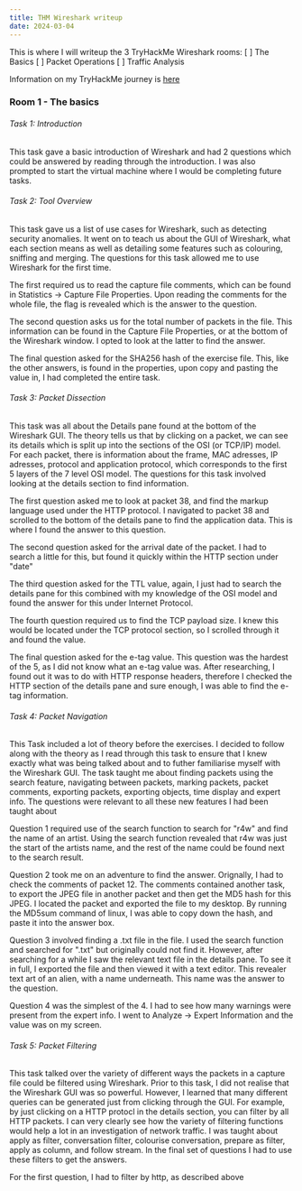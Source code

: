 ```yaml
---
title: THM Wireshark writeup
date: 2024-03-04
---
```

This is where I will writeup the 3 TryHackMe Wireshark rooms:
[ ] The Basics
[ ] Packet Operations
[ ] Traffic Analysis

Information on my TryHackMe journey is [here](https://darrrreb.github.io/2024/03/04/THM.html)

### Room 1 - The basics
###### Task 1: Introduction
This task gave a basic introduction of Wireshark and had 2 questions which could be answered by reading through the introduction. I was also prompted to start the virtual machine where I would be completing future tasks.
###### Task 2: Tool Overview
This task gave us a list of use cases for Wireshark, such as detecting security anomalies. It went on to teach us about the GUI of Wireshark, what each section means as well as detailing some features such as colouring, sniffing and merging.
The questions for this task allowed me to use Wireshark for the first time. 

The first required us to read the capture file comments, which can be found in Statistics -> Capture File Properties. Upon reading the comments for the whole file, the flag is revealed which is the answer to the question.

The second question asks us for the total number of packets in the file. This information can be found in the Capture File Properties, or at the bottom of the Wireshark window. I opted to look at the latter to find the answer.

The final question asked for the SHA256 hash of the exercise file. This, like the other answers, is found in the properties, upon copy and pasting the value in, I had completed the entire task.
###### Task 3: Packet Dissection
This task was all about the Details pane found at the bottom of the Wireshark GUI. The theory tells us that by clicking on a packet, we can see its details which is split up into the sections of the OSI (or TCP/IP) model. For each packet, there is information about the frame, MAC adresses, IP adresses, protocol and application protocol, which corresponds to the first 5 layers of the 7 level OSI model. The questions for this task involved looking at the details section to find information.

The first question asked me to look at packet 38, and find the markup language used under the HTTP protocol. I navigated to packet 38 and scrolled to the bottom of the details pane to find the application data. This is where I found the answer to this question.

The second question asked for the arrival date of the packet. I had to search a little for this, but found it quickly within the HTTP section under "date"

The third question asked for the TTL value, again, I just had to search the details pane for this combined with my knowledge of the OSI model and found the answer for this under Internet Protocol.

The fourth question required us to find the TCP payload size. I knew this would be located under the TCP protocol section, so I scrolled through it and found the value.

The final question asked for the e-tag value. This question was the hardest of the 5, as I did not know what an e-tag value was. After researching, I found out it was to do with HTTP response headers, therefore I checked the HTTP section of the details pane and sure enough, I was able to find the e-tag information.
###### Task 4: Packet Navigation
This Task included a lot of theory before the exercises. I decided to follow along with the theory as I read through this task to ensure that I knew exactly what was being talked about and to futher familiarise myself with the Wireshark GUI. The task taught me about finding packets using the search feature, navigating between packets, marking packets, packet comments, exporting packets, exporting objects, time display and expert info. The questions were relevant to all these new features I had been taught about

Question 1 required use of the search function to search for "r4w" and find the name of an artist. Using the search function revealed that r4w was just the start of the artists name, and the rest of the name could be found next to the search result.

Question 2 took me on an adventure to find the answer. Orignally, I had to check the comments of packet 12. The comments contained another task, to export the JPEG file in another packet and then get the MD5 hash for this JPEG. I located the packet and exported the file to my desktop. By running the MD5sum command of linux, I was able to copy down the hash, and paste it into the answer box.

Question 3 involved finding a .txt file in the file. I used the search function and searched for ".txt" but originally could not find it. However, after searching for a while I saw the relevant text file in the details pane. To see it in full, I exported the file and then viewed it with a text editor. This revealer text art of an alien, with a name underneath. This name was the answer to the question.

Question 4 was the simplest of the 4. I had to see how many warnings were present from the expert info. I went to Analyze -> Expert Information and the value was on my screen.
###### Task 5: Packet Filtering
This task talked over the variety of different ways the packets in a capture file could be filtered using Wireshark. Prior to this task, I did not realise that the Wireshark GUI was so powerful. However, I learned that many different queries can be generated just from clicking through the GUI. For example, by just clicking on a HTTP protocl in the details section, you can filter by all HTTP packets. I can very clearly see how the variety of filtering functions would help a lot in an investigation of network traffic. I was taught about apply as filter, conversation filter, colourise conversation, prepare as filter, apply as column, and follow stream. In the final set of questions I had to use these filters to get the answers.

For the first question, I had to filter by http, as described above
